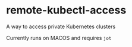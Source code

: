 # remote-kubectl-access
A way to access private Kubernetes clusters


Currently runs on MACOS and requires `jot`
